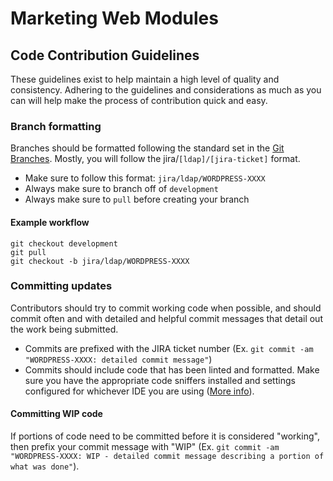 # Marketing Web Modules
## Code Contribution Guidelines
These guidelines exist to help maintain a high level of quality and consistency. Adhering to the guidelines and considerations as much as you can will help make the process of contribution quick and easy.

### Branch formatting
Branches should be formatted following the standard set in the [Git Branches](/README.md#git-branches). Mostly, you will follow the jira/`[ldap]/[jira-ticket]` format.

- Make sure to follow this format: `jira/ldap/WORDPRESS-XXXX`
- Always make sure to branch off of `development`
- Always make sure to `pull` before creating your branch

#### Example workflow
```shell
git checkout development
git pull
git checkout -b jira/ldap/WORDPRESS-XXXX
```

### Committing updates
Contributors should try to commit working code when possible, and should commit often and with detailed and helpful commit messages that detail out the work being submitted.

- Commits are prefixed with the JIRA ticket number (Ex. `git commit -am "WORDPRESS-XXXX: detailed commit message"`)
- Commits should include code that has been linted and formatted. Make sure you have the appropriate code sniffers installed and settings configured for whichever IDE you are using ([More info](/docs/code-standards.md)).

#### Committing WIP code
If portions of code need to be committed before it is considered "working", then prefix your commit message with "WIP" (Ex. `git commit -am "WORDPRESS-XXXX: WIP - detailed commit message describing a portion of what was done"`).